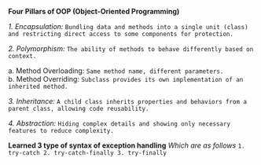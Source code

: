 **Four Pillars of OOP (Object-Oriented Programming)**

*1. Encapsulation:* `Bundling data and methods into a single unit (class) and restricting direct access to some components for protection.`  

*2. Polymorphism:* `The ability of methods to behave differently based on context.`  

a. Method Overloading: `Same method name, different parameters.`  
b. Method Overriding: `Subclass provides its own implementation of an inherited method.`  

*3. Inheritance:* `A child class inherits properties and behaviors from a parent class, allowing code reusability.`  

*4. Abstraction:* `Hiding complex details and showing only necessary features to reduce complexity.`  

**Learned 3 type of syntax of exception handling**
*Which are as follows*
`1. try-catch
2. try-catch-finally
3. try-finally`
